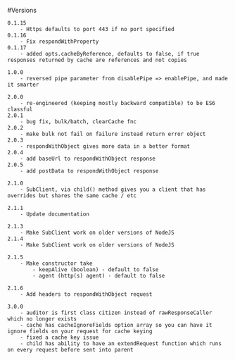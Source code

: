 #Versions

    0.1.15 
        - Https defaults to port 443 if no port specified
    0.1.16 
        - Fix respondWithProperty
    0.1.17 
        - added opts.cacheByReference, defaults to false, if true responses returned by cache are references and not copies
    
    1.0.0 
        - reversed pipe parameter from disablePipe => enablePipe, and made it smarter
 
    2.0.0 
        - re-engineered (keeping mostly backward compatible) to be ES6 classful
    2.0.1 
        - bug fix, bulk/batch, clearCache fnc
    2.0.2 
        - make bulk not fail on failure instead return error object
    2.0.3 
        - respondWithObject gives more data in a better format
    2.0.4 
        - add baseUrl to respondWithObject response
    2.0.5 
        - add postData to respondWithObject response
    
    2.1.0 
        - SubClient, via child() method gives you a client that has overrides but shares the same cache / etc
    
    2.1.1
        - Update documentation
        
    2.1.3
        - Make SubClient work on older versions of NodeJS
    2.1.4
        - Make SubClient work on older versions of NodeJS
        
    2.1.5
        - Make constructor take
            - keepAlive (boolean) - default to false
            - agent (http(s) agent) - default to false
            
    2.1.6
        - Add headers to respondWithObject request

    3.0.0
        - auditor is first class citizen instead of rawResponseCaller which no longer exists
        - cache has cacheIgnoreFields option array so you can have it ignore fields on your request for cache keying
        - fixed a cache key issue
        - child has ability to have an extendRequest function which runs on every request before sent into parent